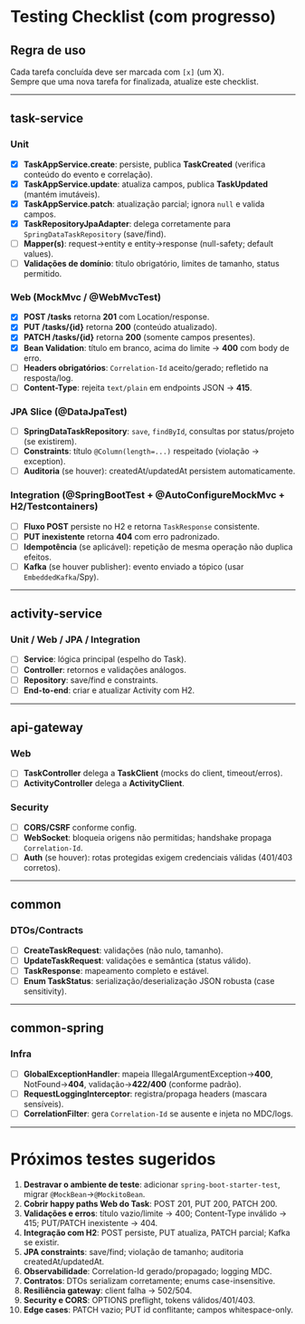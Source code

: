 # Testing Checklist (com progresso)

## Regra de uso
Cada tarefa concluída deve ser marcada com `[x]` (um X).  
Sempre que uma nova tarefa for finalizada, atualize este checklist.

---

## task-service
### Unit
- [x] **TaskAppService.create**: persiste, publica **TaskCreated** (verifica conteúdo do evento e correlação).
- [x] **TaskAppService.update**: atualiza campos, publica **TaskUpdated** (mantém imutáveis).
- [x] **TaskAppService.patch**: atualização parcial; ignora `null` e valida campos.
- [x] **TaskRepositoryJpaAdapter**: delega corretamente para `SpringDataTaskRepository` (save/find).
- [ ] **Mapper(s)**: request→entity e entity→response (null-safety; default values).
- [ ] **Validações de domínio**: título obrigatório, limites de tamanho, status permitido.

### Web (MockMvc / @WebMvcTest)
- [x] **POST /tasks** retorna **201** com Location/response.
- [x] **PUT /tasks/{id}** retorna **200** (conteúdo atualizado).
- [x] **PATCH /tasks/{id}** retorna **200** (somente campos presentes).
- [x] **Bean Validation**: título em branco, acima do limite → **400** com body de erro.
- [ ] **Headers obrigatórios**: `Correlation-Id` aceito/gerado; refletido na resposta/log.
- [ ] **Content-Type**: rejeita `text/plain` em endpoints JSON → **415**.

### JPA Slice (@DataJpaTest)
- [ ] **SpringDataTaskRepository**: `save`, `findById`, consultas por status/projeto (se existirem).
- [ ] **Constraints**: título `@Column(length=...)` respeitado (violação → exception).
- [ ] **Auditoria** (se houver): createdAt/updatedAt persistem automaticamente.

### Integration (@SpringBootTest + @AutoConfigureMockMvc + H2/Testcontainers)
- [ ] **Fluxo POST** persiste no H2 e retorna `TaskResponse` consistente.
- [ ] **PUT inexistente** retorna **404** com erro padronizado.
- [ ] **Idempotência** (se aplicável): repetição de mesma operação não duplica efeitos.
- [ ] **Kafka** (se houver publisher): evento enviado a tópico (usar `EmbeddedKafka`/Spy).

---

## activity-service
### Unit / Web / JPA / Integration
- [ ] **Service**: lógica principal (espelho do Task).
- [ ] **Controller**: retornos e validações análogos.
- [ ] **Repository**: save/find e constraints.
- [ ] **End-to-end**: criar e atualizar Activity com H2.

---

## api-gateway
### Web
- [ ] **TaskController** delega a **TaskClient** (mocks do client, timeout/erros).
- [ ] **ActivityController** delega a **ActivityClient**.

### Security
- [ ] **CORS/CSRF** conforme config.
- [ ] **WebSocket**: bloqueia origens não permitidas; handshake propaga `Correlation-Id`.
- [ ] **Auth** (se houver): rotas protegidas exigem credenciais válidas (401/403 corretos).

---

## common
### DTOs/Contracts
- [ ] **CreateTaskRequest**: validações (não nulo, tamanho).
- [ ] **UpdateTaskRequest**: validações e semântica (status válido).
- [ ] **TaskResponse**: mapeamento completo e estável.
- [ ] **Enum TaskStatus**: serialização/deserialização JSON robusta (case sensitivity).

---

## common-spring
### Infra
- [ ] **GlobalExceptionHandler**: mapeia IllegalArgumentException→**400**, NotFound→**404**, validação→**422/400** (conforme padrão).
- [ ] **RequestLoggingInterceptor**: registra/propaga headers (mascara sensíveis).
- [ ] **CorrelationFilter**: gera `Correlation-Id` se ausente e injeta no MDC/logs.

---

# Próximos testes sugeridos

1. **Destravar o ambiente de teste**: adicionar `spring-boot-starter-test`, migrar `@MockBean`→`@MockitoBean`.
2. **Cobrir happy paths Web do Task**: POST 201, PUT 200, PATCH 200.
3. **Validações e erros**: título vazio/limite → 400; Content-Type inválido → 415; PUT/PATCH inexistente → 404.
4. **Integração com H2**: POST persiste, PUT atualiza, PATCH parcial; Kafka se existir.
5. **JPA constraints**: save/find; violação de tamanho; auditoria createdAt/updatedAt.
6. **Observabilidade**: Correlation-Id gerado/propagado; logging MDC.
7. **Contratos**: DTOs serializam corretamente; enums case-insensitive.
8. **Resiliência gateway**: client falha → 502/504.
9. **Security e CORS**: OPTIONS preflight, tokens válidos/401/403.
10. **Edge cases**: PATCH vazio; PUT id conflitante; campos whitespace-only.
